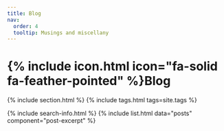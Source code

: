 ```yaml
---
title: Blog
nav:
  order: 4
  tooltip: Musings and miscellany
---
```


# {% include icon.html icon="fa-solid fa-feather-pointed" %}Blog

{% include section.html %}
{% include tags.html tags=site.tags %}

{% include search-info.html %}
{% include list.html data="posts" component="post-excerpt" %}


